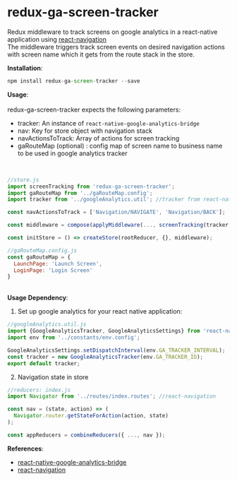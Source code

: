 # redux-ga-screen-tracker

Redux middleware to track screens on google analytics in a react-native application using [react-navigation](https://github.com/react-community/react-navigation)<br>
The middleware triggers track screen events on desired navigation actions with screen name which it gets from the route stack in the store.

<strong>Installation</strong>:
```javascript
npm install redux-ga-screen-tracker --save
```

<strong>Usage</strong>:<br>
<br>redux-ga-screen-tracker expects the following parameters:

 * tracker: An instance of ```react-native-google-analytics-bridge```
 * nav: Key for store object with navigation stack
 * navActionsToTrack: Array of actions for screen tracking
 * gaRouteMap (optional) : config map of screen name to business name to be used in google analytics tracker
<br>

```javascript
//store.js
import screenTracking from 'redux-ga-screen-tracker';
import gaRouteMap from '../gaRouteMap.config';
import tracker from '../googleAnalytics.util'; //tracker from react-native-google-analytics-bridge

const navActionsToTrack = ['Navigation/NAVIGATE', 'Navigation/BACK'];

const middleware = compose(applyMiddleware(..., screenTracking(tracker, 'nav', navActionsToTrack, gaRouteMap)));

const initStore = () => createStore(rootReducer, {}, middleware);
```
```javascript
//gaRouteMap.config.js
const gaRouteMap = {
  LaunchPage: 'Launch Screen',
  LoginPage: 'Login Screen'
}
```
<br><strong>Usage Dependency</strong>:<br>

1. Set up google analytics for your react native application:

```javascript
//googleAnalytics.util.js
import {GoogleAnalyticsTracker, GoogleAnalyticsSettings} from 'react-native-google-analytics-bridge';
import env from '../constants/env.config';

GoogleAnalyticsSettings.setDispatchInterval(env.GA_TRACKER_INTERVAL);
const tracker = new GoogleAnalyticsTracker(env.GA_TRACKER_ID);
export default tracker;
```

2. Navigation state in store

```javascript
//reducers: index.js
import Navigator from '../routes/index.routes'; //react-navigation

const nav = (state, action) => (
  Navigator.router.getStateForAction(action, state)
);

const appReducers = combineReducers({ ..., nav });
```

<strong>References</strong>:
* [react-native-google-analytics-bridge](https://github.com/idehub/react-native-google-analytics-bridge)
* [react-navigation](https://github.com/react-community/react-navigation)
